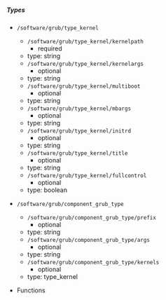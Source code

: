  ##### Types
  - `/software/grub/type_kernel`
    - `/software/grub/type_kernel/kernelpath`
      - required
    - type: string
    - `/software/grub/type_kernel/kernelargs`
      - optional
    - type: string
    - `/software/grub/type_kernel/multiboot`
      - optional
    - type: string
    - `/software/grub/type_kernel/mbargs`
      - optional
    - type: string
    - `/software/grub/type_kernel/initrd`
      - optional
    - type: string
    - `/software/grub/type_kernel/title`
      - optional
    - type: string
    - `/software/grub/type_kernel/fullcontrol`
      - optional
    - type: boolean
  - `/software/grub/component_grub_type`
    - `/software/grub/component_grub_type/prefix`
      - optional
    - type: string
    - `/software/grub/component_grub_type/args`
      - optional
    - type: string
    - `/software/grub/component_grub_type/kernels`
      - optional
    - type: type_kernel

 - Functions

